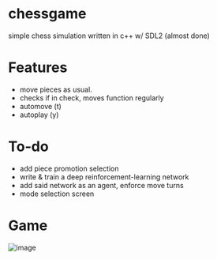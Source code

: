 # chessgame
simple chess simulation written in c++ w/ SDL2 (almost done)

# Features
- move pieces as usual.
- checks if in check, moves function regularly
- automove (t)
- autoplay (y)

# To-do
- add piece promotion selection
- write & train a deep reinforcement-learning network
- add said network as an agent, enforce move turns
- mode selection screen

# Game
![image](https://github.com/niooii/chessgame/assets/121910815/5b86c91c-c221-448b-a3f7-9f1639c66b70)

